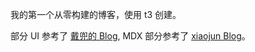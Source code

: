 我的第一个从零构建的博客，使用 t3 创建。

部分 UI 参考了 [戴兜的 Blog](https://im.daidr.me/), MDX 部分参考了 [xiaojun Blog](https://github.com/xiaojundebug/xiaojun.im)。